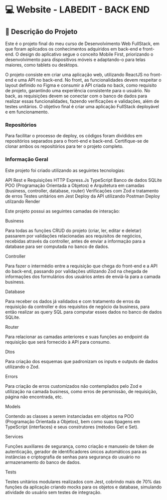 <h1>💻 Website - LABEDIT - BACK END</h1>

<h2>📝 Descrição do Projeto</h2>

Este é o projeto final do meu curso de Desenvolvimento Web FullStack, em que foram aplicados os conhecimentos adquiridos em back-end e front-end. O design do aplicativo segue o conceito Mobile First, priorizando o desenvolvimento para dispositivos móveis e adaptando-o para telas maiores, como tablets ou desktops.

O projeto consiste em criar uma aplicação web, utilizando ReactJS no front-end e uma API no back-end. No front, as funcionalidades devem respeitar o layout definido no Figma e consumir a API criada no back, como requisito de projeto, garantindo uma experiência consistente para o usuário. No back, as requisições devem se conectar com o banco de dados para realizar essas funcionalidades, fazendo verificações e validações, além de testes unitários. O objetivo final é criar uma aplicação FullStack deployável e em funcionamento.

<h3>Repositórios</h3>

Para facilitar o processo de deploy, os códigos foram divididos em repositórios separados para o front-end e back-end. Certifique-se de clonar ambos os repositórios para ter o projeto completo.

<h3>Informação Geral</h3>

Este projeto foi criado utilizando as seguintes tecnologias:

API Rest e Requisições HTTP
Express.Js
TypeScript
Banco de dados SQLite
POO (Programação Orientada a Objetos) e Arquitetura em camadas (business, controller, database, router)
Verificações com Zod e tratamento de erros
Testes unitários em Jest
Deploy da API utilizando Postman
Deploy utilzando Render

Este projeto possui as seguintes camadas de interação:

Business

Para todas as funções CRUD do projeto (criar, ler, editar e deletar) passarem por validações relacionadas aos requisitos de negócios, recebidas através da controller, antes de enviar a informação para a database para ser computada no banco de dados.

Controller

Para fazer o intermédio entre a requisição que chega do front-end e a API do back-end, passando por validações utilizando Zod na chegada de informações dos formulários dos usuários antes de enviá-la para a camada business.

Database

Para receber os dados já validados e com tratamento de erros da requisição da controller e dos requisitos de negócio da business, para então realizar as query SQL para computar esses dados no banco de dados SQLite.

Router

Para relacionar as camadas anteriores e suas funções ao endpoint da requisição que será fornecido à API para consumo.

Dtos

Para criação dos esquemas que padronizam os inputs e outputs de dados utilizando o Zod.

Errors

Para criação de erros customizados não contemplados pelo Zod e utilização na camada business, como erros de persmissão, de requisição, página não encontrada, etc.

Models

Contendo as classes a serem instanciadas em objetos na POO (Programação Orientada a Objetos), bem como suas tipagens em TypeScript (interfaces) e seus construtores (métodos Get e Set).

Services

Funções auxiliares de segurança, como criação e manuseio de token de autenticação, gerador de identificadores únicos automáticos para as instâncias e criptografia de senhas para segurança do usuário no armazenamento do banco de dados.

Tests

Testes unitários modulares realizados com Jest, cobrindo mais de 70% das funções da aplicação criando mocks para os objetos e database, simulando atividade do usuário sem testes de integração.
